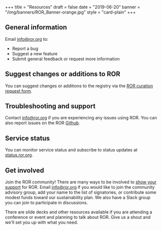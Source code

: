 +++
title = "Resources"
draft = false
date = "2019-06-20"
banner = "/img/banners/ROR_Banner-orange.jpg"
style = "card-plain"
+++

## General information

Email <info@ror.org> to:

-   Report a bug
-   Suggest a new feature
-   Submit general feedback or request more information

## Suggest changes or additions to ROR
You can suggest changes or additions to the registry via the [ROR curation request form](/curation).

## Troubleshooting and support

Contact <info@ror.org> if you are experiencing any issues using ROR. You can also report issues on the ROR [Github](https://www.github.com/ror-community).

## Service status

You can monitor service status and subscribe to status updates at [status.ror.org](https://status.ror.org).

## Get involved

Join the ROR community! There are many ways to be involved to [show your support](/supporters) for ROR. Email [info@ror.org](mailto:info@ror.org) if you would like to join the community advisory group, add your name to the list of signatories, or contribute some modest funds toward our sustainability plan. We also have a Slack group you can join to participate in discussions.

There are slide decks and other resources available if you are attending a conference or event and planning to talk about ROR. Give us a shout and we'll set you up with what you need.
